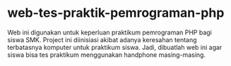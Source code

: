 # web-tes-praktik-pemrograman-php
Web ini digunakan untuk keperluan praktikum pemrograman PHP bagi siswa SMK. Project ini diinisiasi akibat adanya keresahan tentang terbatasnya komputer untuk praktikum siswa. Jadi, dibuatlah web ini agar siswa bisa tes praktikum menggunakan handphone masing-masing.
